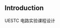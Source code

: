 <!--
 * @Author: 
 * @Description: 
 * @Date: 2022-04-09 13:02:06
 * @LastEditTime: 2022-04-09 13:03:53
 * @FilePath: \线性稳压电源e:\EE_Design\完成的电子项目\作业类\复合信号发生器\README.md
-->
## Introduction

UESTC 电路实验课程设计